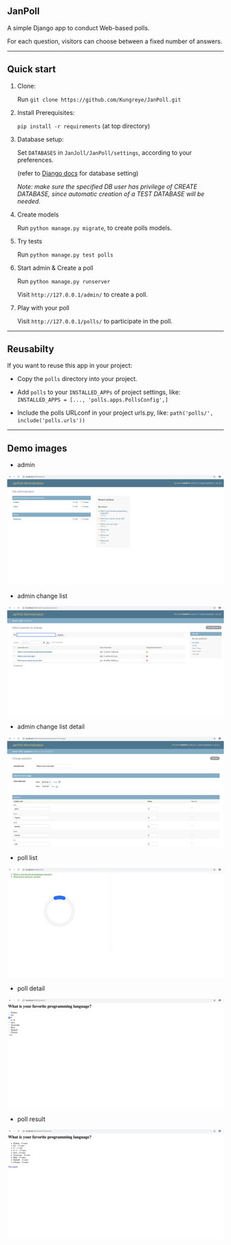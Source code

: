 ## JanPoll

A simple Django app to conduct Web-based polls.

For each question, visitors can choose between a fixed number of answers.

---
## Quick start




<ol>
 
<li> Clone:

Run `git clone https://github.com/Kungreye/JanPoll.git`</li>


<li> Install Prerequisites:

 `pip install -r requirements` (at top directory)</li>  


<li> Database setup:

Set `DATABASES` in `JanJoll/JanPoll/settings`, according to your preferences.

(refer to <a href="https://docs.djangoproject.com/en/2.1/ref/settings/#std:setting-DATABASES">Django docs</a> for database setting)

<i>Note: make sure the specified DB user has privilege of CREATE DATABASE, since automatic creation of a TEST DATABASE will be needed.</i></li>


<li> Create models

Run `python manage.py migrate`, to create polls models.</li>


<li> Try tests

Run `python manage.py test polls`</li>


<li> Start admin & Create a poll

Run `python manage.py runserver`

Visit `http://127.0.0.1/admin/` to create a poll.</li>


<li> Play with your poll

Visit `http://127.0.0.1/polls/` to participate in the poll.

</li>

</ol>

---
## Reusabilty

If you want to reuse this app in your project:

- Copy the `polls` directory into your project.

- Add `polls` to your `INSTALLED_APPs` of project settings, like:
`INSTALLED_APPS = [..., 'polls.apps.PollsConfig',]`

- Include the polls URLconf in your project urls.py, like:
`path('polls/', include('polls.urls'))`

---
## Demo images

- admin
<img src="https://github.com/Kungreye/JanPoll/blob/master/IMGs/admin.png">
<br>

- admin change list
<img src="https://github.com/Kungreye/JanPoll/blob/master/IMGs/admin_change_list.png">
<br>

- admin change list detail
<img src="https://github.com/Kungreye/JanPoll/blob/master/IMGs/admin_change_detail.png">
<br>

- poll list
<img src="https://github.com/Kungreye/JanPoll/blob/master/IMGs/polls.png">
<br>

- poll detail
<img src="https://github.com/Kungreye/JanPoll/blob/master/IMGs/polls_id.png">
<br>

- poll result
<img src="https://github.com/Kungreye/JanPoll/blob/master/IMGs/polls_id_results.png">
<br>
